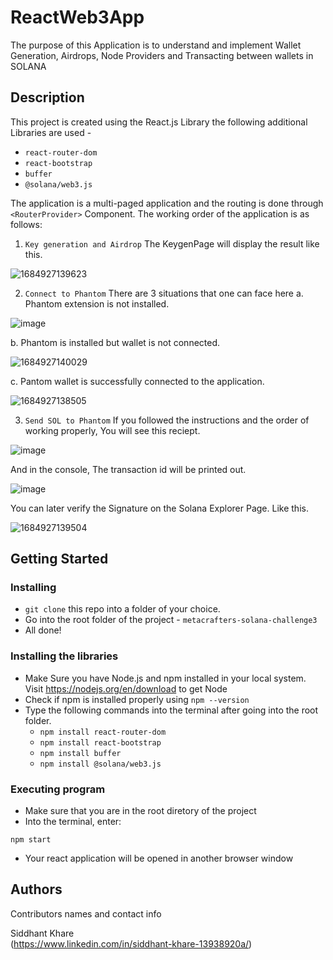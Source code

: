 # ReactWeb3App

The purpose of this Application is to understand and implement Wallet Generation, Airdrops, Node Providers and Transacting between wallets in SOLANA
## Description

This project is created using the React.js Library the following additional Libraries are used -
* ```react-router-dom```
* ```react-bootstrap```
* ```buffer```
* ```@solana/web3.js```

The application is a multi-paged application and the routing is done through ```<RouterProvider>``` Component.
The working order of the application is as follows:
1. ```Key generation and Airdrop```
The KeygenPage will display the result like this.


![1684927139623](https://github.com/Sidkjr/metacrafters-solana-challenge3/assets/40859683/409ffc43-c3da-4235-8bfd-5c376df2717b)


2. ```Connect to Phantom```
There are 3 situations that one can face here
  a. Phantom extension is not installed.
  
  
  ![image](https://github.com/Sidkjr/metacrafters-solana-challenge3/assets/40859683/239e72bb-37f9-45b9-9118-56edca1b095c)



  b. Phantom is installed but wallet is not connected.
  
  
  ![1684927140029](https://github.com/Sidkjr/metacrafters-solana-challenge3/assets/40859683/26a03696-cbad-4aa5-ab63-80b655593ee6)



  c. Pantom wallet is successfully connected to the application.
  
  
  ![1684927138505](https://github.com/Sidkjr/metacrafters-solana-challenge3/assets/40859683/01fedec3-cdbe-4c5f-af95-69b909a32c5b)



3. ```Send SOL to Phantom```
If you followed the instructions and the order of working properly, You will see this reciept.

![image](https://github.com/Sidkjr/metacrafters-solana-challenge3/assets/40859683/84ad120d-394f-4892-b4f1-2a995e5d469e)

And in the console, The transaction id will be printed out.

![image](https://github.com/Sidkjr/metacrafters-solana-challenge3/assets/40859683/94ccd0cc-d206-469d-bc32-d57be5381acd)

You can later verify the Signature on the Solana Explorer Page. Like this.

![1684927139504](https://github.com/Sidkjr/metacrafters-solana-challenge3/assets/40859683/5fef7e4d-9cd3-40d8-b107-ea831717d81a)



## Getting Started

### Installing

* ```git clone``` this repo into a folder of your choice.
* Go into the root folder of the project - ```metacrafters-solana-challenge3```
* All done!

### Installing the libraries
* Make Sure you have Node.js and npm installed in your local system. Visit https://nodejs.org/en/download to get Node
* Check if npm is installed properly using ```npm --version```
* Type the following commands into the terminal after going into the root folder.
  - ```npm install react-router-dom```
  - ```npm install react-bootstrap```
  - ```npm install buffer```
  - ```npm install @solana/web3.js```

### Executing program

* Make sure that you are in the root diretory of the project
* Into the terminal, enter:
```
npm start
```
* Your react application will be opened in another browser window

## Authors

Contributors names and contact info

Siddhant Khare  
(https://www.linkedin.com/in/siddhant-khare-13938920a/)
